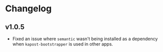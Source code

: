 # Changelog

## v1.0.5

* Fixed an issue where `semantic` wasn't being installed as a dependency when `kapost-bootstrapper` is used in other apps.
